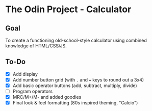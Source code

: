 # The Odin Project - Calculator

## Goal

To create a functioning old-school-style calculator using combined knowledge of HTML/CSS/JS.

## To-Do

- [x] Add display
- [x] Add number button grid (with `.` and `=` keys to round out a 3x4)
- [x] Add basic operator buttons (add, subtract, multiply, divide)
- [ ] Program operators
- [x] MRC/M+/M- and added goodies
- [x] Final look & feel formatting (80s inspired theming, "Calcio")

